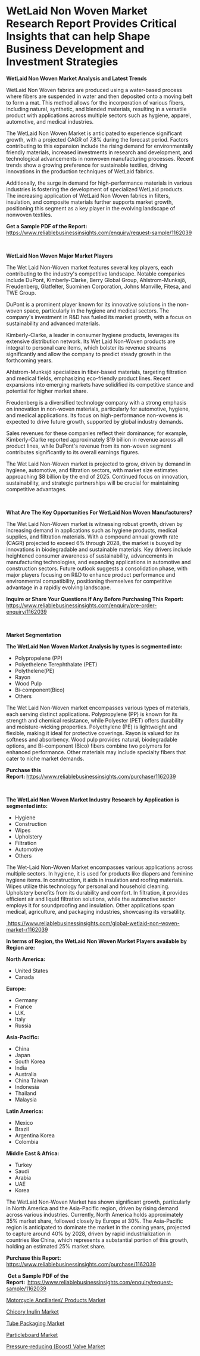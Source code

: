 <p><h1>WetLaid Non Woven Market Research Report Provides Critical Insights that can help Shape Business Development and Investment Strategies</h1></p><p><strong>WetLaid Non Woven Market Analysis and Latest Trends</strong></p>
<p><p>WetLaid Non Woven fabrics are produced using a water-based process where fibers are suspended in water and then deposited onto a moving belt to form a mat. This method allows for the incorporation of various fibers, including natural, synthetic, and blended materials, resulting in a versatile product with applications across multiple sectors such as hygiene, apparel, automotive, and medical industries.</p><p>The WetLaid Non Woven Market is anticipated to experience significant growth, with a projected CAGR of 7.8% during the forecast period. Factors contributing to this expansion include the rising demand for environmentally friendly materials, increased investments in research and development, and technological advancements in nonwoven manufacturing processes. Recent trends show a growing preference for sustainable textiles, driving innovations in the production techniques of WetLaid fabrics.</p><p>Additionally, the surge in demand for high-performance materials in various industries is fostering the development of specialized WetLaid products. The increasing application of WetLaid Non Woven fabrics in filters, insulation, and composite materials further supports market growth, positioning this segment as a key player in the evolving landscape of nonwoven textiles.</p></p>
<p><strong>Get a Sample PDF of the Report:&nbsp;</strong> <a href="https://www.reliablebusinessinsights.com/enquiry/request-sample/1162039?utm_campaign=1091&utm_medium=2&utm_source=Github&utm_content=ia&utm_term=10122024&utm_id=wetlaid-non-woven">https://www.reliablebusinessinsights.com/enquiry/request-sample/1162039</a></p>
<p>&nbsp;</p>
<p><strong>WetLaid Non Woven Major Market Players</strong></p>
<p><p>The Wet Laid Non-Woven market features several key players, each contributing to the industry's competitive landscape. Notable companies include DuPont, Kimberly-Clarke, Berry Global Group, Ahlstrom-Munksjö, Freudenberg, Glatfelter, Suominen Corporation, Johns Manville, Fitesa, and TWE Group.</p><p>DuPont is a prominent player known for its innovative solutions in the non-woven space, particularly in the hygiene and medical sectors. The company's investment in R&D has fueled its market growth, with a focus on sustainability and advanced materials. </p><p>Kimberly-Clarke, a leader in consumer hygiene products, leverages its extensive distribution network. Its Wet Laid Non-Woven products are integral to personal care items, which bolster its revenue streams significantly and allow the company to predict steady growth in the forthcoming years.</p><p>Ahlstrom-Munksjö specializes in fiber-based materials, targeting filtration and medical fields, emphasizing eco-friendly product lines. Recent expansions into emerging markets have solidified its competitive stance and potential for higher market share.</p><p>Freudenberg is a diversified technology company with a strong emphasis on innovation in non-woven materials, particularly for automotive, hygiene, and medical applications. Its focus on high-performance non-wovens is expected to drive future growth, supported by global industry demands.</p><p>Sales revenues for these companies reflect their dominance; for example, Kimberly-Clarke reported approximately $19 billion in revenue across all product lines, while DuPont's revenue from its non-woven segment contributes significantly to its overall earnings figures.</p><p>The Wet Laid Non-Woven market is projected to grow, driven by demand in hygiene, automotive, and filtration sectors, with market size estimates approaching $8 billion by the end of 2025. Continued focus on innovation, sustainability, and strategic partnerships will be crucial for maintaining competitive advantages.</p></p>
<p>&nbsp;</p>
<p><strong>What Are The Key Opportunities For WetLaid Non Woven Manufacturers?</strong></p>
<p><p>The Wet Laid Non-Woven market is witnessing robust growth, driven by increasing demand in applications such as hygiene products, medical supplies, and filtration materials. With a compound annual growth rate (CAGR) projected to exceed 6% through 2028, the market is buoyed by innovations in biodegradable and sustainable materials. Key drivers include heightened consumer awareness of sustainability, advancements in manufacturing technologies, and expanding applications in automotive and construction sectors. Future outlook suggests a consolidation phase, with major players focusing on R&D to enhance product performance and environmental compatibility, positioning themselves for competitive advantage in a rapidly evolving landscape.</p></p>
<p><strong>Inquire or Share Your Questions If Any Before Purchasing This Report:</strong> <a href="https://www.reliablebusinessinsights.com/enquiry/pre-order-enquiry/1162039?utm_campaign=1091&utm_medium=2&utm_source=Github&utm_content=ia&utm_term=10122024&utm_id=wetlaid-non-woven">https://www.reliablebusinessinsights.com/enquiry/pre-order-enquiry/1162039</a></p>
<p>&nbsp;</p>
<p><strong>Market Segmentation</strong></p>
<p><strong>The WetLaid Non Woven Market Analysis by types is segmented into:</strong></p>
<p><ul><li>Polypropelene (PP)</li><li>Polyethelene Terephthalate (PET)</li><li>Polythelene(PE)</li><li>Rayon</li><li>Wood Pulp</li><li>Bi-component(Bico)</li><li>Others</li></ul></p>
<p><p>The Wet Laid Non-Woven market encompasses various types of materials, each serving distinct applications. Polypropylene (PP) is known for its strength and chemical resistance, while Polyester (PET) offers durability and moisture-wicking properties. Polyethylene (PE) is lightweight and flexible, making it ideal for protective coverings. Rayon is valued for its softness and absorbency. Wood pulp provides natural, biodegradable options, and Bi-component (Bico) fibers combine two polymers for enhanced performance. Other materials may include specialty fibers that cater to niche market demands.</p></p>
<p><strong>Purchase this Report:&nbsp;</strong><a href="https://www.reliablebusinessinsights.com/purchase/1162039?utm_campaign=1091&utm_medium=2&utm_source=Github&utm_content=ia&utm_term=10122024&utm_id=wetlaid-non-woven">https://www.reliablebusinessinsights.com/purchase/1162039</a></p>
<p>&nbsp;</p>
<p><strong>The WetLaid Non Woven Market Industry Research by Application is segmented into:</strong></p>
<p><ul><li>Hygiene</li><li>Construction</li><li>Wipes</li><li>Upholstery</li><li>Filtration</li><li>Automotive</li><li>Others</li></ul></p>
<p><p>The Wet-Laid Non-Woven Market encompasses various applications across multiple sectors. In hygiene, it is used for products like diapers and feminine hygiene items. In construction, it aids in insulation and roofing materials. Wipes utilize this technology for personal and household cleaning. Upholstery benefits from its durability and comfort. In filtration, it provides efficient air and liquid filtration solutions, while the automotive sector employs it for soundproofing and insulation. Other applications span medical, agriculture, and packaging industries, showcasing its versatility.</p></p>
<p><a href="https://www.reliablebusinessinsights.com/global-wetlaid-non-woven-market-r1162039?utm_campaign=1091&utm_medium=2&utm_source=Github&utm_content=ia&utm_term=10122024&utm_id=wetlaid-non-woven">&nbsp;https://www.reliablebusinessinsights.com/global-wetlaid-non-woven-market-r1162039</a></p>
<p><strong>In terms of Region, the WetLaid Non Woven Market Players available by Region are:</strong></p>
<p>
    <p> <strong> North America: </strong>
        <ul>
            <li>United States</li>
            <li>Canada</li>
        </ul>
        </p> 
    <p> <strong> Europe: </strong>
        <ul>
            <li>Germany</li>
            <li>France</li>
            <li>U.K.</li>
            <li>Italy</li>
            <li>Russia</li>
        </ul>
        </p> 
    <p> <strong> Asia-Pacific: </strong>
        <ul>
            <li>China</li>
            <li>Japan</li>
            <li>South Korea</li>
            <li>India</li>
            <li>Australia</li>
            <li>China Taiwan</li>
            <li>Indonesia</li>
            <li>Thailand</li>
            <li>Malaysia</li>
        </ul>
        </p> 
    <p> <strong> Latin America: </strong>
        <ul>
            <li>Mexico</li>
            <li>Brazil</li>
            <li>Argentina Korea</li>
            <li>Colombia</li>
        </ul>
        </p> 
    <p> <strong> Middle East & Africa: </strong>
        <ul>
            <li>Turkey</li>
            <li>Saudi</li>
            <li>Arabia</li>
            <li>UAE</li>
            <li>Korea</li>
        </ul>
    </p>
    </p>
<p><p>The WetLaid Non-Woven Market has shown significant growth, particularly in North America and the Asia-Pacific region, driven by rising demand across various industries. Currently, North America holds approximately 35% market share, followed closely by Europe at 30%. The Asia-Pacific region is anticipated to dominate the market in the coming years, projected to capture around 40% by 2028, driven by rapid industrialization in countries like China, which represents a substantial portion of this growth, holding an estimated 25% market share.</p></p>
<p><strong>Purchase this Report: </strong><a href="https://www.reliablebusinessinsights.com/purchase/1162039?utm_campaign=1091&utm_medium=2&utm_source=Github&utm_content=ia&utm_term=10122024&utm_id=wetlaid-non-woven">https://www.reliablebusinessinsights.com/purchase/1162039</a></p>
<p>&nbsp;<strong>Get a Sample PDF of the Report:&nbsp;&nbsp;</strong><a href="https://www.reliablebusinessinsights.com/enquiry/request-sample/1162039?utm_campaign=1091&utm_medium=2&utm_source=Github&utm_content=ia&utm_term=10122024&utm_id=wetlaid-non-woven">https://www.reliablebusinessinsights.com/enquiry/request-sample/1162039</a></p>
<p><strong></strong></p>
<p><p><a href="https://github.com/MariaWashington76/Market-Research-Report-List-1/blob/main/motorcycle-ancillaries-products-market.md?utm_campaign=1091&utm_medium=2&utm_source=Github&utm_content=ia&utm_term=10122024&utm_id=wetlaid-non-woven">Motorcycle Ancillaries\' Products Market</a></p><p><a href="https://www.linkedin.com/pulse/information-trends-significant-market-drivers-obstacles-chicory-punpf?utm_campaign=1091&utm_medium=2&utm_source=Github&utm_content=ia&utm_term=10122024&utm_id=wetlaid-non-woven">Chicory Inulin Market</a></p><p><a href="https://www.linkedin.com/pulse/study-tube-packaging-market-projectinga-cagrof-148-addition-fqsuf?utm_campaign=1091&utm_medium=2&utm_source=Github&utm_content=ia&utm_term=10122024&utm_id=wetlaid-non-woven">Tube Packaging Market</a></p><p><a href="https://www.linkedin.com/pulse/particleboard-market-trends-2024-2031-analysis-report-projects-7gw8f?utm_campaign=1091&utm_medium=2&utm_source=Github&utm_content=ia&utm_term=10122024&utm_id=wetlaid-non-woven">Particleboard Market</a></p><p><a href="https://github.com/rosamariarocque98/Market-Research-Report-List-1/blob/main/pressure-reducing-boost-valve-market.md?utm_campaign=1091&utm_medium=2&utm_source=Github&utm_content=ia&utm_term=10122024&utm_id=wetlaid-non-woven">Pressure-reducing (Boost) Valve Market</a></p></p>
